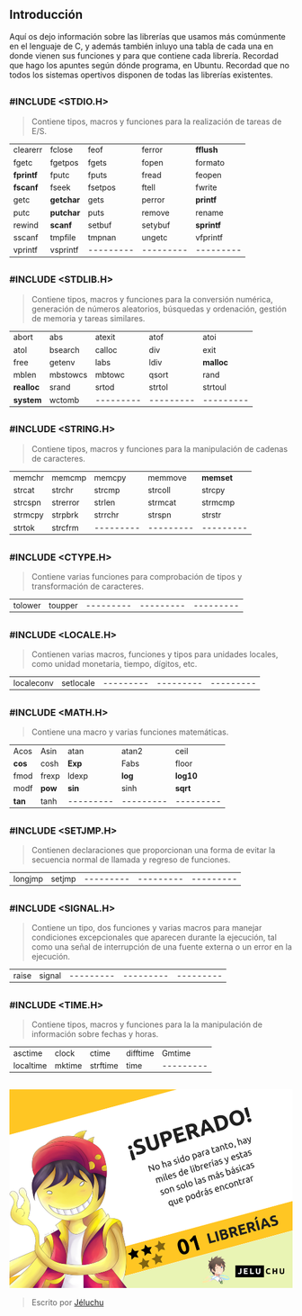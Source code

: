 ## Introducción
Aquí os dejo información sobre las librerías que usamos más comúnmente en el lenguaje de C, y además también inluyo una tabla de cada una en donde vienen sus funciones y para que contiene cada librería. Recordad que hago los apuntes según dónde programa, en Ubuntu. Recordad que no todos los sistemas opertivos disponen de todas las librerías existentes.
##
### #INCLUDE <STDIO.H>
>Contiene tipos, macros y funciones para la realización de tareas de E/S.

|                |        |            |             |                         |
|----------------|------------|-------------------|--|---------------------------|
|clearerr| fclose|feof|ferror|**fflush**|          
fgetc|fgetpos|fgets|fopen|formato|
|**fprintf**|fputc|fputs|fread|feopen   
|**fscanf** |fseek|fsetpos|ftell|fwrite
|getc |**getchar**|gets |perror|**printf**
|putc |**putchar**|puts|remove|rename
|rewind|**scanf**|setbuf|setybuf|**sprintf**
|sscanf|tmpfile|tmpnan|ungetc|vfprintf                      
|vprintf|vsprintf|--------- |---------|---------                 
 ##
 ### #INCLUDE <STDLIB.H>
>Contiene tipos, macros y funciones para la conversión numérica, generación de números aleatorios, búsquedas y ordenación, gestión de memoria y tareas similares.

|                |        |            |             |                         |
|----------------|------------|-------------------|--|---------------------------|
|abort| abs|atexit|atof|atoi|          
atol|bsearch|calloc|div|exit|
|free|getenv|labs|ldiv|**malloc**   
|mblen |mbstowcs|mbtowc|qsort|rand
|**realloc** |srand|srtod |strtol|strtoul
|**system** |wctomb|---------|---------|---------

 ##
 ### #INCLUDE <STRING.H>
>Contiene tipos, macros y funciones para la manipulación de cadenas de caracteres.

|                |        |            |             |                         |
|----------------|------------|-------------------|--|---------------------------|
|memchr| memcmp|memcpy|memmove|**memset**|          
strcat|strchr|strcmp|strcoll|strcpy|
|strcspn|strerror|strlen|strmcat|strmcmp   
|strmcpy |strpbrk|strrchr|strspn|strstr
|strtok |strcfrm|--------- |---------|---------
##
 ### #INCLUDE <CTYPE.H>
>Contiene varias funciones para comprobación de tipos y transformación de caracteres.

|                |        |            |             |                         |
|----------------|------------|-------------------|--|---------------------------|
|tolower| toupper|---------|---------|---------|          
##
 ### #INCLUDE <LOCALE.H>
>Contienen varias macros, funciones y tipos para unidades locales, como unidad monetaria, tiempo, dígitos, etc.

|                |        |            |             |                         |
|----------------|------------|-------------------|--|---------------------------|
|localeconv| setlocale|---------|---------|---------|
##
 ### #INCLUDE <MATH.H>
>Contiene una macro y varias funciones matemáticas.

|                |        |            |             |                         |
|----------------|------------|-------------------|--|---------------------------|
|Acos| Asin|atan|atan2|ceil|          
**cos**|cosh|**Exp**|Fabs|floor|
|fmod|frexp|ldexp|**log**|**log10**   
|modf |**pow**|**sin**|sinh|**sqrt**
|**tan** |tanh|--------- |---------|---------
##
 ### #INCLUDE <SETJMP.H>
>Contienen declaraciones que proporcionan una forma de evitar la secuencia normal de llamada y regreso de funciones.

|                |        |            |             |                         |
|----------------|------------|-------------------|--|---------------------------|
|longjmp| setjmp|---------|---------|---------|
##
 ### #INCLUDE <SIGNAL.H>
>Contiene un tipo, dos funciones y varias macros para manejar condiciones excepcionales que aparecen durante la ejecución, tal como una señal de interrupción de una fuente externa o un error en la ejecución.

|                |        |            |             |                         |
|----------------|------------|-------------------|--|---------------------------|
|raise| signal|---------|---------|---------|
##
 ### #INCLUDE <TIME.H>
>Contiene tipos, macros y funciones para la la manipulación de información sobre fechas y horas.

|                |        |            |             |                         |
|----------------|------------|-------------------|--|---------------------------|
|asctime|clock|ctime|difftime|Gmtime|          
localtime|mktime|strftime|time|---------|
##

![Icono GDM](./fotos/superdos.png) 

> Escrito por [Jéluchu](https://http://jeluchu.github.io/)
